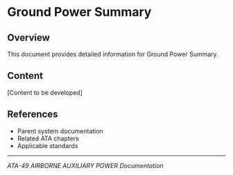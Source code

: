 # Ground Power Summary

## Overview

This document provides detailed information for Ground Power Summary.

## Content

[Content to be developed]

## References

- Parent system documentation
- Related ATA chapters
- Applicable standards

---

*ATA-49 AIRBORNE AUXILIARY POWER Documentation*
